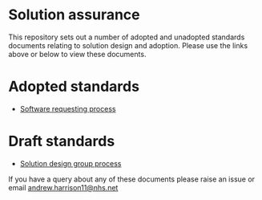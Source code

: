 # Solution assurance

This repository sets out a number of adopted and unadopted standards documents relating to solution design and adoption. Please use the links above or below to view these documents.

# Adopted standards
* [Software requesting process](software-change.md)

# Draft standards
* [Solution design group process](Solution-design-group-process.md)

If you have a query about any of these documents please raise an issue or email andrew.harrison11@nhs.net